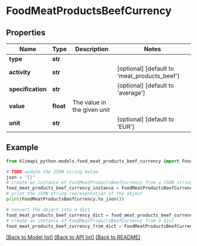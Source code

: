 # FoodMeatProductsBeefCurrency


## Properties

Name | Type | Description | Notes
------------ | ------------- | ------------- | -------------
**type** | **str** |  | 
**activity** | **str** |  | [optional] [default to 'meat_products_beef']
**specification** | **str** |  | [optional] [default to 'average']
**value** | **float** | The value in the given unit | 
**unit** | **str** |  | [optional] [default to 'EUR']

## Example

```python
from klimapi_python.models.food_meat_products_beef_currency import FoodMeatProductsBeefCurrency

# TODO update the JSON string below
json = "{}"
# create an instance of FoodMeatProductsBeefCurrency from a JSON string
food_meat_products_beef_currency_instance = FoodMeatProductsBeefCurrency.from_json(json)
# print the JSON string representation of the object
print(FoodMeatProductsBeefCurrency.to_json())

# convert the object into a dict
food_meat_products_beef_currency_dict = food_meat_products_beef_currency_instance.to_dict()
# create an instance of FoodMeatProductsBeefCurrency from a dict
food_meat_products_beef_currency_from_dict = FoodMeatProductsBeefCurrency.from_dict(food_meat_products_beef_currency_dict)
```
[[Back to Model list]](../README.md#documentation-for-models) [[Back to API list]](../README.md#documentation-for-api-endpoints) [[Back to README]](../README.md)


